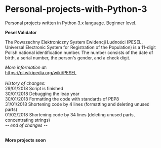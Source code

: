 # Personal-projects-with-Python-3
Personal projects written in Python 3.x language. Beginner level.

**Pesel Validator**

The Powszechny Elektroniczny System Ewidencji Ludności (PESEL, Universal Electronic System for Registration of the Population) is a 11-digit Polish national identification number. The number consists of the date of birth, a serial number, the person's gender, and a check digit.

*More information at:*<br />
https://pl.wikipedia.org/wiki/PESEL<br />
<br />
*History of changes:*<br />
29/01/2018 Script is finished<br />
30/01/2018 Debugging the leap year<br />
30/01/2018 Formatting the code with standards of PEP8<br />
31/01/2018 Shortening code by 4 lines (formatting and deleting unused parts)<br />
01/02/2018 Shortening code by 34 lines (deleting unused parts, concentrating strings)<br />
*-- end of changes --*<br />
<br />

**More projects soon**
